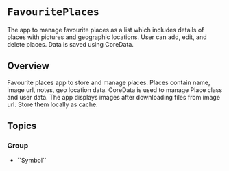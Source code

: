 # ``FavouritePlaces``

The app to manage favourite places as a list which includes details of places with pictures and geographic locations. User can add, edit, and delete places. Data is saved using CoreData.

## Overview

Favourite places app to store and manage places. Places contain name, image url, notes, geo location data. CoreData is used to manage Place class and user data. The app displays images after downloading files from image url. Store them locally as cache. 

## Topics

### <!--@START_MENU_TOKEN@-->Group<!--@END_MENU_TOKEN@-->

- <!--@START_MENU_TOKEN@-->``Symbol``<!--@END_MENU_TOKEN@-->
